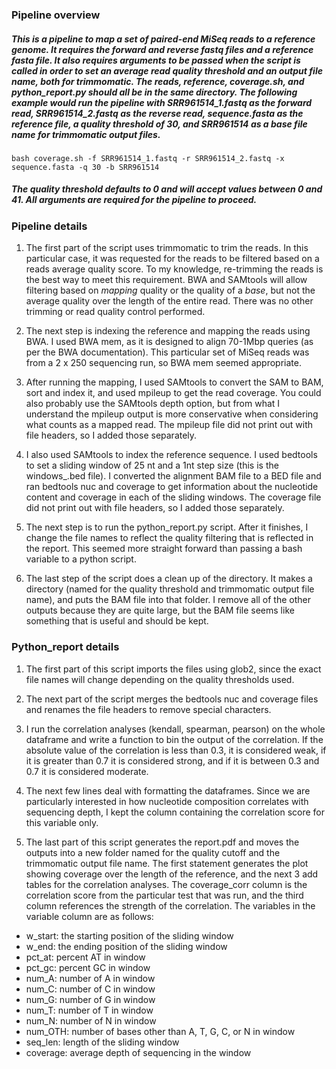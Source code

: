 ### Pipeline overview

##### This is a pipeline to map a set of paired-end MiSeq reads to a reference genome. It requires the forward and reverse fastq files and a reference fasta file. It also requires arguments to be passed when the script is called in order to set an average read quality threshold and an output file name, both for trimmomatic. The reads, reference, coverage.sh, and python_report.py should all be in the same directory. The following example would run the pipeline with SRR961514_1.fastq as the forward read, SRR961514_2.fastq as the reverse read, sequence.fasta as the reference file, a quality threshold of 30, and SRR961514 as a base file name for trimmomatic output files. 

```
bash coverage.sh -f SRR961514_1.fastq -r SRR961514_2.fastq -x sequence.fasta -q 30 -b SRR961514
```
##### The quality threshold defaults to 0 and will accept values between 0 and 41. All arguments are required for the pipeline to proceed.

### Pipeline details

1. The first part of the script uses trimmomatic to trim the reads. In this particular case, it was requested for the reads to be filtered based on a reads average quality score. To my knowledge, re-trimming the reads is the best way to meet this requirement. BWA and SAMtools will allow filtering based on *mapping* quality or the quality of a *base*, but not the average quality over the length of the entire read. There was no other trimming or read quality control performed.

2. The next step is indexing the reference and mapping the reads using BWA. I used BWA mem, as it is designed to align 70-1Mbp queries (as per the BWA documentation). This particular set of MiSeq reads was from a 2 x 250 sequencing run, so BWA mem seemed appropriate.

3. After running the mapping, I used SAMtools to convert the SAM to BAM, sort and index it, and used mpileup to get the read coverage. You could also probably use the SAMtools depth option, but from what I understand the mpileup output is more conservative when considering what counts as a mapped read. The mpileup file did not print out with file headers, so I added those separately.

4. I also used SAMtools to index the reference sequence. I used bedtools to set a sliding window of 25 nt and a 1nt step size (this is the windows_.bed file). I converted the alignment BAM file to a BED file and ran bedtools nuc and coverage to get information about the nucleotide content and coverage in each of the sliding windows. The coverage file did not print out with file headers, so I added those separately.

5. The next step is to run the python_report.py script. After it finishes, I change the file names to reflect the quality filtering that is reflected in the report. This seemed more straight forward than passing a bash variable to a python script.

6. The last step of the script does a clean up of the directory. It makes a directory (named for the quality threshold and trimmomatic output file name), and puts the BAM file into that folder. I remove all of the other outputs because they are quite large, but the BAM file seems like something that is useful and should be kept.

### Python_report details
1. The first part of this script imports the files using glob2, since the exact file names will change depending on the quality thresholds used.

2. The next part of the script merges the bedtools nuc and coverage files and renames the file headers to remove special characters.

3. I run the correlation analyses (kendall, spearman, pearson) on the whole dataframe and write a function to bin the output of the correlation. If the absolute value of the correlation is less than 0.3, it is considered weak, if it is greater than 0.7 it is considered strong, and if it is between 0.3 and 0.7 it is considered moderate.

4. The next few lines deal with formatting the dataframes. Since we are particularly interested in how nucleotide composition correlates with sequencing depth, I kept the column containing the correlation score for this variable only.

5. The last part of this script generates the report.pdf and moves the outputs into a new folder named for the quality cutoff and the trimmomatic output file name. The first statement generates the plot showing coverage over the length of the reference, and the next 3 add tables for the correlation analyses. The coverage_corr column is the correlation score from the particular test that was run, and the third column references the strength of the correlation. The variables in the variable column are as follows:

  - w_start: the starting position of the sliding window
  - w_end: the ending position of the sliding window
  - pct_at: percent AT in window
  - pct_gc: percent GC in window
  - num_A: number of A in window
  - num_C: number of C in window
  - num_G: number of G in window
  - num_T: number of T in window
  - num_N: number of N in window
  - num_OTH: number of bases other than A, T, G, C, or N in window
  - seq_len: length of the sliding window
  - coverage: average depth of sequencing in the window
